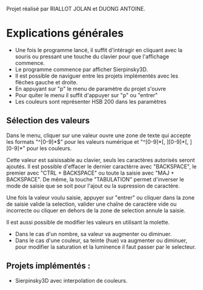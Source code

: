 Projet réalisé par RIALLOT JOLAN et DUONG ANTOINE.

# Explications générales

 - Une fois le programme lancé, il suffit d'intéragir en cliquant avec la souris ou pressant une touche du clavier pour que l'affichage commence.
 - Le programme commence par afficher Sierpinsky3D.
 - Il est possible de naviguer entre les projets implémentés avec les flèches gauche et droite.
 - En appuyant sur "p" le menu de paramètre du projet s'ouvre
 - Pour quiter le menu il suffit d'appuyer sur "p" ou "entrer"
 - Les couleurs sont représenter HSB 200 dans les paramètres

## Sélection des valeurs
 Dans le menu, cliquer sur une valeur ouvre une zone de texte qui accepte les formats "\^[0-9]\*$" pour les valeurs numérique et "\^[0-9]\*[, ][0-9]\*[, ][0-9]\*" pour les couleurs.

 Cette valeur est saisissable au clavier, seuls les caractères autorisés seront ajoutés.
 Il est possible d'effacer le dernier caractèrre avec "BACKSPACE", le premier avec "CTRL + BACKSPACE" ou toute la saisie avec "MAJ + BACKSPACE".
 De même, la touche "TABULATION" permet d'inverser le mode de saisie que se soit pour l'ajout ou la supression de caractère.
 
 Une fois la valeur voulu saisie, appuyer sur "entrer" ou cliquer dans la zone de saisie valide la selection, valider une chaîne de caractère vide ou incorrecte ou cliquer en dehors de la zone de selection annule la saisie.

 Il est aussi possible de modifier les valeurs en utilisant la molette.
 - Dans le cas d'un nombre, sa valeur va augmenter ou diminuer.
 - Dans le cas d'une couleur, sa teinte (hue) va augmenter ou diminuer, pour modifier la saturation et la luminence il faut passer par le selecteur.

## Projets implémentés :
 - Sierpinsky3D avec interpolation de couleurs.